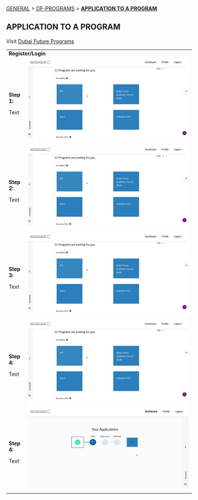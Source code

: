 [GENERAL](GENERAL/README.md) > [DF-PROGRAMS](DF-Programs/README.md) > **[APPLICATION TO A PROGRAM](DF-Programs/applicationtoaprogram.md)**

## APPLICATION TO A PROGRAM <br>

Visit [Dubai Future Programs](https://programs.dubaifuture.gov.ae)

<table>
  <thead>
  </thead>
  <tbody>
   <tr>
      <tr><td colspan="3"><b>Register/Login</b></td>      
    </tr>
    <tr>
      <td style="text-align: left"><p><b>Step 1:</b></p>Text</td>
      <td style="text-align: center"><img src="application1.JPG" alt="app04.JPG"></td>
    </tr>
    <tr>
      <td style="text-align: left"><p><b>Step 2:</b></p>Text</td>
      <td style="text-align: center"><img src="application1.JPG" alt="Review-1"></td>
    </tr>
    <tr>
      <td style="text-align: left"><p><b>Step 3:</b></p>Text</td>
      <td style="text-align: center"><img src="application1.JPG" alt="Review-2"></td>
    </tr>
    <tr>
      <td style="text-align: left"><p><b>Step 4:</b></p>Text</td>
      <td style="text-align: center"><img src="application1.JPG" alt="Review-3"></td>
    </tr>
    <tr>
      <td style="text-align: left"><p><b>Step 4:</b></p>Text</td>
      <td style="text-align: center"><img src="application5.JPG" alt="Review-3"></td>
    </tr>
  </tbody>
</table>

